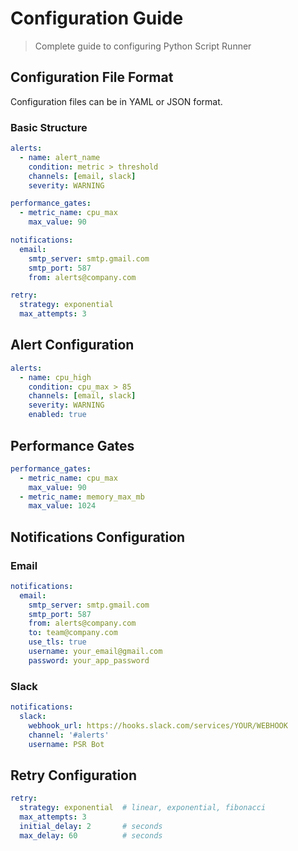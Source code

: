 # Configuration Guide

> Complete guide to configuring Python Script Runner

## Configuration File Format

Configuration files can be in YAML or JSON format.

### Basic Structure

```yaml
alerts:
  - name: alert_name
    condition: metric > threshold
    channels: [email, slack]
    severity: WARNING

performance_gates:
  - metric_name: cpu_max
    max_value: 90

notifications:
  email:
    smtp_server: smtp.gmail.com
    smtp_port: 587
    from: alerts@company.com

retry:
  strategy: exponential
  max_attempts: 3
```

## Alert Configuration

```yaml
alerts:
  - name: cpu_high
    condition: cpu_max > 85
    channels: [email, slack]
    severity: WARNING
    enabled: true
```

## Performance Gates

```yaml
performance_gates:
  - metric_name: cpu_max
    max_value: 90
  - metric_name: memory_max_mb
    max_value: 1024
```

## Notifications Configuration

### Email

```yaml
notifications:
  email:
    smtp_server: smtp.gmail.com
    smtp_port: 587
    from: alerts@company.com
    to: team@company.com
    use_tls: true
    username: your_email@gmail.com
    password: your_app_password
```

### Slack

```yaml
notifications:
  slack:
    webhook_url: https://hooks.slack.com/services/YOUR/WEBHOOK
    channel: '#alerts'
    username: PSR Bot
```

## Retry Configuration

```yaml
retry:
  strategy: exponential  # linear, exponential, fibonacci
  max_attempts: 3
  initial_delay: 2       # seconds
  max_delay: 60          # seconds
```

